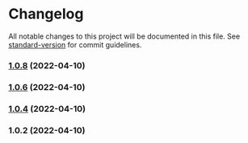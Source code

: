 # Changelog

All notable changes to this project will be documented in this file. See [standard-version](https://github.com/conventional-changelog/standard-version) for commit guidelines.

### [1.0.8](https://github.com/raed667/opensky-api/compare/v1.0.6...v1.0.8) (2022-04-10)

### [1.0.6](https://github.com/raed667/opensky-api/compare/v1.0.4...v1.0.6) (2022-04-10)

### [1.0.4](https://github.com/raed667/opensky-api/compare/v1.0.2...v1.0.4) (2022-04-10)

### 1.0.2 (2022-04-10)

